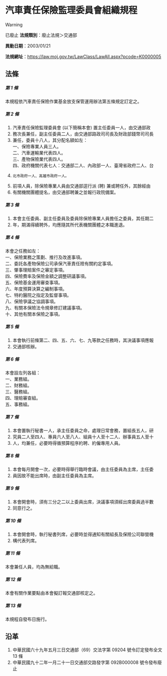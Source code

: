 # 汽車責任保險監理委員會組織規程


> [!WARNING]
> 已廢止
**法規類別**：廢止法規＞交通部

**異動日期**：2003/01/21  

**法規網址**：https://law.moj.gov.tw/LawClass/LawAll.aspx?pcode=K0000005



## 法條
##### 第 1 條
本規程依汽車責任保險作業基金放支保管運用辦法第五條規定訂定之。

##### 第 2 條
1. 汽車責任保險監理委員會 (以下簡稱本會) 置主任委員一人，由交通部政
1. 務次長兼任，副主任委員二人，由交通部路政司司長及財政部錢幣司司長
1. 兼任，委員十八人，其分配名額如左：  
一、保險專業人員三人。  
二、汽車運輸業代表四人。  
三、產物保險業代表四人。  
四、政府機關代表七人：交通部二人、內政部一人、臺灣省政府二人、台
1.     北市政府一人、高雄市政府一人。
1. 前項人員，除保險專業人員由交通部逕行派 (聘) 兼或聘任外，其餘經由
1. 有關機關團體提名，由交通部聘兼之並報行政院備案。

##### 第 3 條
1. 本會主任委員、副主任委員及委員除保險專業人員擔任之委員，其任期二
1. 年，期滿得續聘外，均應隨其所代表機關團體之本職進退。

##### 第 4 條
本會之任務如左：  
一、保險業務之策劃、推行及改進事項。  
二、委託各產物保險公司承保汽車責任險有關約定事項。  
三、肇事理賠案件之審定事項。  
四、保險費率及保險金額之調整研議事項。  
五、保險基金運用審查事項。  
六、年度預算決算之編制事項。  
七、特約醫院之指定及監督事項。  
八、保險爭議之協調事項。  
九、有關本保險法令規章修訂建議事項。  
十、其他有關本保險之事項。

##### 第 5 條
1. 本會執行前條第二、四、五、六、七、九等款之任務時，其決議事項應報
1. 交通部核辦。

##### 第 6 條
本會設左列各組：  
一、業務組。  
二、財務組。  
三、醫務組。  
四、理賠審查組。  
五、事務組。

##### 第 7 條
1. 本會置執行秘書一人，承主任委員之命，處理日常會務，置組長五人，研
1. 究員二人至四人、專員六人至八人、組員十人至十二人、辦事員五人至十
1. 人，均兼任，必要時得循預算程序約聘、約僱專用人員。

##### 第 8 條
1. 本會每月開會一次，必要時得舉行臨時會議，由主任委員為主席，主任委
1. 員因故不能出席時，由副主任委員為主席。

##### 第 9 條
1. 本會開會時，須有三分之二以上委員出席，決議事項須經出席委員過半數
1. 同意行之。

##### 第 10 條
1. 本會開會時，執行秘書列席，必要時並得通知有關組長及保險公司聯營機
1. 構代表列席。

##### 第 11 條
本會兼任人員，均為無給職。

##### 第 12 條
本會有關作業要點由本會擬訂報交通部核定之。

##### 第 13 條
本規程自發布日施行。

## 沿革
1. 中華民國六十九年五月三日交通部（69）交法字第 09204  號令訂定發布全文 13 條
1. 中華民國九十二年一月二十一日交通部交路發字第 092B000008 號令發布廢止
